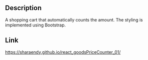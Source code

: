 ## Description

A shopping cart that automatically counts the amount. The styling is implemented using Bootstrap.

## Link

https://sharaendy.github.io/react_goodsPriceCounter_01/
